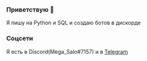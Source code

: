 ### Приветствую 👋

Я пишу на Python и SQL и создаю ботов в дискорде

### Соцсети
Я есть в Discord(Mega_Salo#7157) и в [Telegram](https://t.me/MegaSalo)
<!--
**Maxim-Beglyanov/Maxim-Beglyanov** is a ✨ _special_ ✨ repository because its `README.md` (this file) appears on your GitHub profile.

Here are some ideas to get you started:

- 🔭 I’m currently working on ...
- 🌱 I’m currently learning ...
- 👯 I’m looking to collaborate on ...
- 🤔 I’m looking for help with ...
- 💬 Ask me about ...
- 📫 How to reach me: ...
- 😄 Pronouns: ...
- ⚡ Fun fact: ...
-->
